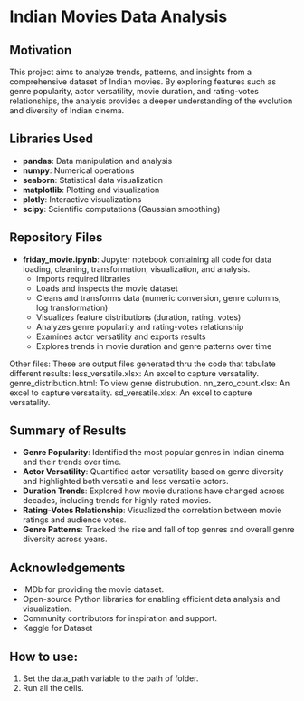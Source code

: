 # Indian Movies Data Analysis

## Motivation
This project aims to analyze trends, patterns, and insights from a comprehensive dataset of Indian movies. By exploring features such as genre popularity, actor versatility, movie duration, and rating-votes relationships, the analysis provides a deeper understanding of the evolution and diversity of Indian cinema.

## Libraries Used
- **pandas**: Data manipulation and analysis
- **numpy**: Numerical operations
- **seaborn**: Statistical data visualization
- **matplotlib**: Plotting and visualization
- **plotly**: Interactive visualizations
- **scipy**: Scientific computations (Gaussian smoothing)

## Repository Files

- **friday_movie.ipynb**: Jupyter notebook containing all code for data loading, cleaning, transformation, visualization, and analysis.
  - Imports required libraries
  - Loads and inspects the movie dataset
  - Cleans and transforms data (numeric conversion, genre columns, log transformation)
  - Visualizes feature distributions (duration, rating, votes)
  - Analyzes genre popularity and rating-votes relationship
  - Examines actor versatility and exports results
  - Explores trends in movie duration and genre patterns over time

Other files:
These are output files generated thru the code that tabulate different results:
less_versatile.xlsx: An excel to capture versatality.
genre_distribution.html: To view genre distrubution.
nn_zero_count.xlsx: An excel to capture versatality.
sd_versatile.xlsx: An excel to capture versatality.

## Summary of Results

- **Genre Popularity**: Identified the most popular genres in Indian cinema and their trends over time.
- **Actor Versatility**: Quantified actor versatility based on genre diversity and highlighted both versatile and less versatile actors.
- **Duration Trends**: Explored how movie durations have changed across decades, including trends for highly-rated movies.
- **Rating-Votes Relationship**: Visualized the correlation between movie ratings and audience votes.
- **Genre Patterns**: Tracked the rise and fall of top genres and overall genre diversity across years.

## Acknowledgements

- IMDb for providing the movie dataset.
- Open-source Python libraries for enabling efficient data analysis and visualization.
- Community contributors for inspiration and support.
- Kaggle for Dataset

## How to use:
1. Set the data_path variable to the path of folder.
2. Run all the cells.

